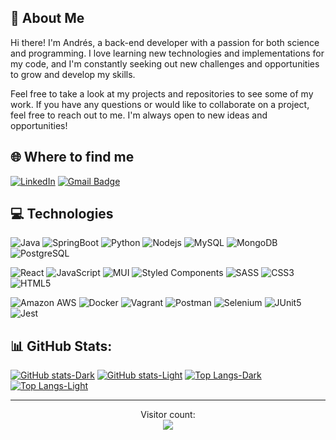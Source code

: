 ## 🍳 About Me
Hi there! I'm Andrés, a back-end developer with a passion for both science and programming.
I love learning new technologies and implementations for my code, and I'm constantly seeking out new challenges and opportunities to grow and develop my skills.

Feel free to take a look at my projects and repositories to see some of my work. If you have any questions or would like to collaborate on a project, feel free to reach out to me. I'm always open to new ideas and opportunities!

## 🌐 Where to find me
[![LinkedIn](https://img.shields.io/badge/andresgalvancutinella-%230077B5.svg?logo=linkedin&logoColor=white)](https://linkedin.com/in/andresgalvancutinella/) 
[![Gmail Badge](https://img.shields.io/badge/-8il.andre@gmail.com-d14836?style=flat&logo=gmail&logoColor=white&link=mailto:8il.andre@gmail.com)](mailto:8il.andre@gmail.com)

## 💻 Technologies
[comment]: <> (BACK)
![Java](https://img.shields.io/badge/java-%23ED8B00.svg?style=for-the-badge&logo=java&logoColor=white) 
![SpringBoot](https://img.shields.io/badge/SpringBoot-006400?style=for-the-badge&logo=spring-boot&logoColor=white) 
![Python](https://img.shields.io/badge/python-3670A0?style=for-the-badge&logo=python&logoColor=ffdd54) 
![Nodejs](https://img.shields.io/badge/-Nodejs-339933?style=for-the-badge&logo=Node.js&logoColor=white)
![MySQL](https://img.shields.io/badge/mysql-4479A1.svg?style=for-the-badge&logo=mysql&logoColor=white) 
![MongoDB](https://img.shields.io/badge/-MongoDB-47A248?style=for-the-badge&logo=mongodb&logoColor=white)
![PostgreSQL](https://img.shields.io/badge/-PostgreSQL-336791?style=for-the-badge&logo=postgresql&logoColor=white)
<!--- ![Swagger](https://img.shields.io/badge/-Swagger-006400?style=for-the-badge&logo=swagger&logoColor=white) -->

[comment]: <> (FRONT)
![React](https://img.shields.io/badge/react-%2320232a.svg?style=for-the-badge&logo=react&logoColor=%2361DAFB) 
![JavaScript](https://img.shields.io/badge/javascript-%23323330.svg?style=for-the-badge&logo=javascript&logoColor=%23F7DF1E) 
![MUI](https://img.shields.io/badge/MUI-%230081CB.svg?style=for-the-badge&logo=mui&logoColor=white) 
![Styled Components](https://img.shields.io/badge/styled--components-DB7093?style=for-the-badge&logo=styled-components&logoColor=white) 
![SASS](https://img.shields.io/badge/SASS-hotpink.svg?style=for-the-badge&logo=SASS&logoColor=white) 
![CSS3](https://img.shields.io/badge/css3-%231572B6.svg?style=for-the-badge&logo=css3&logoColor=white) 
![HTML5](https://img.shields.io/badge/html5-%23E34F26.svg?style=for-the-badge&logo=html5&logoColor=white) 

[comment]: <> (CLOUD/INFRA y TESTING)
![Amazon AWS](https://img.shields.io/badge/Amazon%20AWS-232F3E?style=for-the-badge&logo=amazon-aws)
![Docker](https://img.shields.io/badge/docker-%230db7ed.svg?style=for-the-badge&logo=docker&logoColor=white) 
![Vagrant](https://img.shields.io/badge/vagrant-%231563FF.svg?style=for-the-badge&logo=vagrant&logoColor=white) 
![Postman](https://img.shields.io/badge/Postman-FF6C37?style=for-the-badge&logo=postman&logoColor=white) 
![Selenium](https://img.shields.io/badge/Selenium-006400?style=for-the-badge&logo=selenium&logoColor=white) 
![JUnit5](https://img.shields.io/badge/JUnit5-25A162?style=for-the-badge&logo=junit5&logoColor=white) 
![Jest](https://img.shields.io/badge/Jest-C21325?style=for-the-badge&logo=jest&logoColor=white) 

## 📊 GitHub Stats:
[![GitHub stats-Dark](https://github-readme-stats-master-eijcb5kw3-andresgalvan05.vercel.app/api?username=AndresGalvan05&count_private=true&show_icons=true&theme=transparent&text_color=fff&title_color=fff&icon_color=f7c214&hide_border=true&hide=contribs)](https://github.com/AndresGalvan05/github-readme-stats-master-eijcb5kw3-andresgalvan05.vercel.app#gh-dark-mode-only)
[![GitHub stats-Light](https://github-readme-stats-master-eijcb5kw3-andresgalvan05.vercel.app/api?username=AndresGalvan05&count_private=true&show_icons=true&theme=tokyonight&hide_border=true&hide=contribs)](https://github.com/AndresGalvan05/github-readme-stats-master-eijcb5kw3-andresgalvan05.vercel.app#gh-light-mode-only)
[![Top Langs-Dark](https://github-readme-stats-master-eijcb5kw3-andresgalvan05.vercel.app/api/top-langs/?username=AndresGalvan05&text_color=fff&title_color=fff&hide_border=true&theme=transparent&layout=compact)](https://github.com/AndresGalvan05/github-readme-stats-master-eijcb5kw3-andresgalvan05.vercel.app#gh-dark-mode-only)
[![Top Langs-Light](https://github-readme-stats-master-eijcb5kw3-andresgalvan05.vercel.app/api/top-langs/?username=AndresGalvan05&hide_border=true&theme=tokyonight&layout=compact)](https://github.com/AndresGalvan05/github-readme-stats-master-eijcb5kw3-andresgalvan05.vercel.app#gh-light-mode-only)

<!--
[![GitHub stats-Dark](https://github-readme-stats.vercel.app/api?username=AndresGalvan05&count_private=true&show_icons=true&theme=transparent&text_color=fff&title_color=fff&icon_color=f7c214&hide_border=true&hide=contribs)](https://github.com/anuraghazra/github-readme-stats#gh-dark-mode-only)
[![GitHub stats-Light](https://github-readme-stats.vercel.app/api?username=AndresGalvan05&count_private=true&show_icons=true&theme=tokyonight&hide_border=true&hide=contribs)](https://github.com/anuraghazra/github-readme-stats#gh-light-mode-only)
[![Top Langs-Dark](https://github-readme-stats-andresgalvan05.vercel.app/api/top-langs/?username=AndresGalvan05&text_color=fff&title_color=fff&hide_border=true&theme=transparent&layout=compact)](https://github.com/anuraghazra/github-readme-stats#gh-dark-mode-only)
[![Top Langs-Light](https://github-readme-stats-andresgalvan05.vercel.app/api/top-langs/?username=AndresGalvan05&hide_border=true&theme=tokyonight&layout=compact)](https://github.com/anuraghazra/github-readme-stats#gh-light-mode-only)
 -->
---
<p align="center"> 
  Visitor count:<br>
  <img src="https://profile-counter.glitch.me/AndresGalvan05/count.svg" />
</p>

<!-- Proudly created with GPRM ( https://gprm.itsvg.in ) -->
